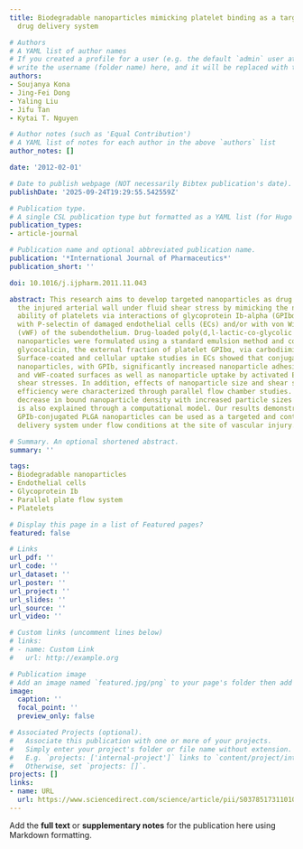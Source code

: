 ```yaml
---
title: Biodegradable nanoparticles mimicking platelet binding as a targeted and controlled
  drug delivery system

# Authors
# A YAML list of author names
# If you created a profile for a user (e.g. the default `admin` user at `content/authors/admin/`), 
# write the username (folder name) here, and it will be replaced with their full name and linked to their profile.
authors:
- Soujanya Kona
- Jing-Fei Dong
- Yaling Liu
- Jifu Tan
- Kytai T. Nguyen

# Author notes (such as 'Equal Contribution')
# A YAML list of notes for each author in the above `authors` list
author_notes: []

date: '2012-02-01'

# Date to publish webpage (NOT necessarily Bibtex publication's date).
publishDate: '2025-09-24T19:29:55.542559Z'

# Publication type.
# A single CSL publication type but formatted as a YAML list (for Hugo requirements).
publication_types:
- article-journal

# Publication name and optional abbreviated publication name.
publication: '*International Journal of Pharmaceutics*'
publication_short: ''

doi: 10.1016/j.ijpharm.2011.11.043

abstract: This research aims to develop targeted nanoparticles as drug carriers to
  the injured arterial wall under fluid shear stress by mimicking the natural binding
  ability of platelets via interactions of glycoprotein Ib-alpha (GPIbα) of platelets
  with P-selectin of damaged endothelial cells (ECs) and/or with von Willebrand factor
  (vWF) of the subendothelium. Drug-loaded poly(d,l-lactic-co-glycolic acid) (PLGA)
  nanoparticles were formulated using a standard emulsion method and conjugated with
  glycocalicin, the external fraction of platelet GPIbα, via carbodiimide chemistry.
  Surface-coated and cellular uptake studies in ECs showed that conjugation of PLGA
  nanoparticles, with GPIb, significantly increased nanoparticle adhesion to P-selectin-
  and vWF-coated surfaces as well as nanoparticle uptake by activated ECs under fluid
  shear stresses. In addition, effects of nanoparticle size and shear stress on adhesion
  efficiency were characterized through parallel flow chamber studies. The observed
  decrease in bound nanoparticle density with increased particle sizes and shear stresses
  is also explained through a computational model. Our results demonstrate that the
  GPIb-conjugated PLGA nanoparticles can be used as a targeted and controlled drug
  delivery system under flow conditions at the site of vascular injury.

# Summary. An optional shortened abstract.
summary: ''

tags:
- Biodegradable nanoparticles
- Endothelial cells
- Glycoprotein Ib
- Parallel plate flow system
- Platelets

# Display this page in a list of Featured pages?
featured: false

# Links
url_pdf: ''
url_code: ''
url_dataset: ''
url_poster: ''
url_project: ''
url_slides: ''
url_source: ''
url_video: ''

# Custom links (uncomment lines below)
# links:
# - name: Custom Link
#   url: http://example.org

# Publication image
# Add an image named `featured.jpg/png` to your page's folder then add a caption below.
image:
  caption: ''
  focal_point: ''
  preview_only: false

# Associated Projects (optional).
#   Associate this publication with one or more of your projects.
#   Simply enter your project's folder or file name without extension.
#   E.g. `projects: ['internal-project']` links to `content/project/internal-project/index.md`.
#   Otherwise, set `projects: []`.
projects: []
links:
- name: URL
  url: https://www.sciencedirect.com/science/article/pii/S0378517311010842
---
```


Add the **full text** or **supplementary notes** for the publication here using Markdown formatting.
